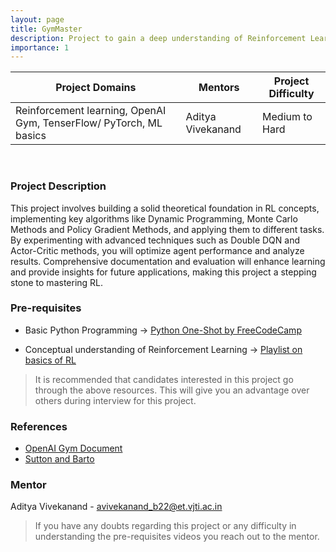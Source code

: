 ```yaml
---
layout: page
title: GymMaster
description: Project to gain a deep understanding of Reinforcement Learning (RL) by systematically exploring and solving various OpenAI Gym environments.
importance: 1
---
```


| Project Domains                                           | Mentors     | Project Difficulty |
| --------------------------------------------------------- | ----------- | ------------------ |
| Reinforcement learning, OpenAI Gym, TenserFlow/ PyTorch, ML basics | Aditya Vivekanand | Medium to Hard               |

<br>

### Project Description

This project involves building a solid theoretical foundation in RL concepts, implementing key algorithms like Dynamic Programming, Monte Carlo Methods and Policy Gradient Methods, and applying them to different tasks.
By experimenting with advanced techniques such as Double DQN and Actor-Critic methods, you will optimize agent performance and analyze results.
Comprehensive documentation and evaluation will enhance learning and provide insights for future applications, making this project a stepping stone to mastering RL.

### Pre-requisites

- Basic Python Programming -> [Python One-Shot by FreeCodeCamp](https://www.youtube.com/watch?v=rfscVS0vtbw)

- Conceptual understanding of Reinforcement Learning -> [Playlist on basics of RL](https://www.youtube.com/watch?v=JgvyzIkgxF0)

> It is recommended that candidates interested in this project go through the above resources. This will give you an advantage over others during interview for this project.

### References

- [OpenAI Gym Document](https://www.gymlibrary.dev/content/basic_usage/)
- [Sutton and Barto](https://www.google.co.in/books/edition/Reinforcement_Learning_second_edition/uWV0DwAAQBAJ?hl=en&gbpv=1&printsec=frontcover)


### Mentor

Aditya Vivekanand - avivekanand_b22@et.vjti.ac.in

> If you have any doubts regarding this project or any difficulty in understanding the pre-requisites videos you reach out to the mentor.